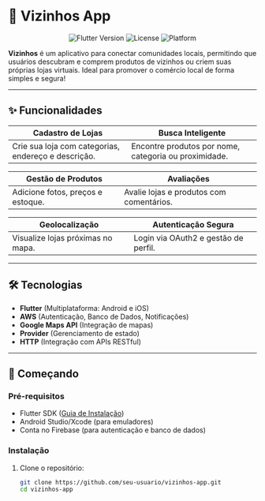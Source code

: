# 📱 Vizinhos App  

<p align="center">
  <img src="https://img.shields.io/badge/Flutter-3.19-blue?logo=flutter" alt="Flutter Version">
  <img src="https://img.shields.io/badge/License-MIT-green" alt="License">
  <img src="https://img.shields.io/badge/Platform-Android%20%7C%20iOS-lightgrey" alt="Platform">
</p>

**Vizinhos** é um aplicativo para conectar comunidades locais, permitindo que usuários descubram e comprem produtos de vizinhos ou criem suas próprias lojas virtuais. Ideal para promover o comércio local de forma simples e segura!

---

## ✨ Funcionalidades  

| **Cadastro de Lojas**         | **Busca Inteligente**          |
|-------------------------------|--------------------------------|
| Crie sua loja com categorias, endereço e descrição. | Encontre produtos por nome, categoria ou proximidade. |

| **Gestão de Produtos**         | **Avaliações**                 |
|-------------------------------|--------------------------------|
| Adicione fotos, preços e estoque. | Avalie lojas e produtos com comentários. |

| **Geolocalização**            | **Autenticação Segura**        |
|-------------------------------|--------------------------------|
| Visualize lojas próximas no mapa. | Login via OAuth2 e gestão de perfil. |

---

## 🛠️ Tecnologias  

- **Flutter** (Multiplataforma: Android e iOS)  
- **AWS** (Autenticação, Banco de Dados, Notificações)  
- **Google Maps API** (Integração de mapas)  
- **Provider** (Gerenciamento de estado)  
- **HTTP** (Integração com APIs RESTful)  

---

## 🚀 Começando  

### Pré-requisitos  
- Flutter SDK ([Guia de Instalação](https://flutter.dev/docs/get-started/install))  
- Android Studio/Xcode (para emuladores)  
- Conta no Firebase (para autenticação e banco de dados)  

### Instalação  
1. Clone o repositório:  
   ```bash
   git clone https://github.com/seu-usuario/vizinhos-app.git
   cd vizinhos-app
